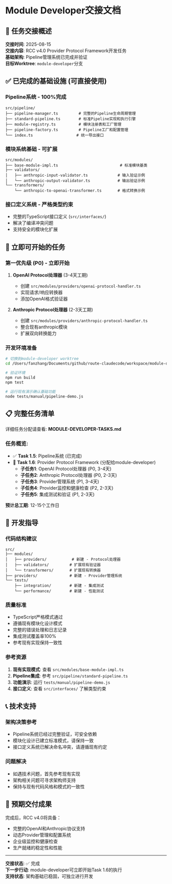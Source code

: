 # Module Developer交接文档

## 🎯 任务交接概述

**交接时间**: 2025-08-15  
**交接内容**: RCC v4.0 Provider Protocol Framework开发任务  
**基础架构**: Pipeline管理系统已完成并验证  
**目标Worktree**: `module-developer`分支  

## ✅ 已完成的基础设施 (可直接使用)

### Pipeline系统 - 100%完成
```
src/pipeline/
├── pipeline-manager.ts         # 完整的Pipeline生命周期管理
├── standard-pipeline.ts        # 标准Pipeline实现和执行引擎  
├── module-registry.ts          # 模块注册表和工厂管理
├── pipeline-factory.ts         # Pipeline工厂和配置管理
└── index.ts                   # 统一导出接口
```

### 模块系统基础 - 可扩展
```
src/modules/
├── base-module-impl.ts                           # 标准模块基类
├── validators/
│   ├── anthropic-input-validator.ts             # 输入验证示例
│   └── anthropic-output-validator.ts            # 输出验证示例
└── transformers/
    └── anthropic-to-openai-transformer.ts       # 格式转换示例
```

### 接口定义系统 - 严格类型约束
- 完整的TypeScript接口定义 (`src/interfaces/`)
- 解决了编译冲突问题
- 支持安全的模块化扩展

## 🚀 立即可开始的任务

### 第一优先级 (P0) - 立即开始
1. **OpenAI Protocol处理器** (3-4天工期)
   - 创建 `src/modules/providers/openai-protocol-handler.ts`
   - 实现请求/响应转换器
   - 添加OpenAI格式验证器

2. **Anthropic Protocol处理器** (2-3天工期)  
   - 创建 `src/modules/providers/anthropic-protocol-handler.ts`
   - 整合现有anthropic模块
   - 扩展双向转换能力

### 开发环境准备
```bash
# 切换到module-developer worktree
cd /Users/fanzhang/Documents/github/route-claudecode/workspace/module-developer

# 验证环境
npm run build
npm test

# 运行现有演示确认基础功能
node tests/manual/pipeline-demo.js
```

## 📋 完整任务清单

详细任务分配请查看: **MODULE-DEVELOPER-TASKS.md**

### 任务概览:
- ✅ **Task 1.5**: Pipeline系统 (已完成)
- 🚧 **Task 1.6**: Provider Protocol Framework (分配给module-developer)
  - **子任务1**: OpenAI Protocol处理器 (P0, 3-4天)
  - **子任务2**: Anthropic Protocol处理器 (P0, 2-3天)  
  - **子任务3**: Provider管理系统 (P1, 3-4天)
  - **子任务4**: Provider监控和健康检查 (P2, 2-3天)
  - **子任务5**: 集成测试和验证 (P1, 2-3天)

**预计总工期**: 12-15个工作日

## 🔧 开发指导

### 代码结构建议
```
src/
├── modules/
│   ├── providers/           # 新建 - Protocol处理器
│   ├── validators/         # 扩展现有验证器
│   └── transformers/       # 扩展现有转换器
├── providers/              # 新建 - Provider管理系统
└── tests/
    ├── integration/        # 新建 - 集成测试
    └── performance/        # 新建 - 性能测试
```

### 质量标准
- TypeScript严格模式通过
- 遵循现有模块化设计模式  
- 完整的错误处理和日志记录
- 集成测试覆盖率100%
- 参考现有实现保持一致性

### 参考资源
1. **现有实现模式**: 查看 `src/modules/base-module-impl.ts`
2. **Pipeline集成**: 参考 `src/pipeline/standard-pipeline.ts`
3. **功能演示**: 运行 `tests/manual/pipeline-demo.js`
4. **接口定义**: 查看 `src/interfaces/` 了解类型约束

## 📞 技术支持

### 架构决策参考
- Pipeline系统已经过完整验证，可安全依赖
- 模块化设计已建立标准模式，请保持一致
- 接口定义系统已解决命名冲突，请遵循现有约定

### 问题解决
- 如遇技术问题，首先参考现有实现
- 架构相关问题可寻求架构师支持
- 保持与现有代码风格和模式的一致性

## 🎯 预期交付成果

完成后，RCC v4.0将具备：
- 完整的OpenAI和Anthropic协议支持
- 动态Provider管理和配置系统
- 企业级监控和健康检查
- 生产就绪的稳定性和性能

---

**交接状态**: ✅ 完成  
**下一步行动**: module-developer可立即开始Task 1.6的执行  
**支持状态**: 架构基础已稳固，可独立进行开发